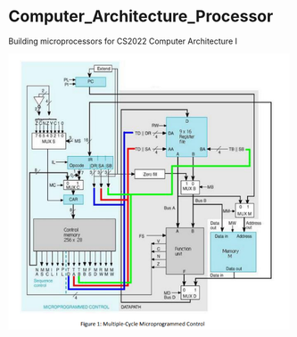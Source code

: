 # Computer_Architecture_Processor
Building microprocessors for CS2022 Computer Architecture I

![Microprocessor Diagram](Diagram.PNG)
